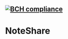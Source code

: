[![BCH compliance](https://bettercodehub.com/edge/badge/NotSoYeezy/NoteShare?branch=master&token=13e5dd3ad8b0a2e9f42bdcf762202ca19eaaac9f)](https://bettercodehub.com/)
---
# NoteShare
